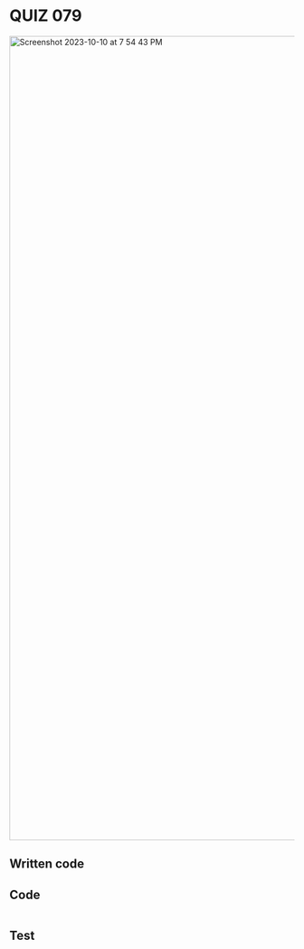 # QUIZ 079
<img width="1421" alt="Screenshot 2023-10-10 at 7 54 43 PM" src="https://github.com/Madaniarias/Year-2/assets/111761417/c5cd83a5-2b61-4a69-97fa-20a8d3f427fd">

## Written code

## Code

```.py


```

## Test
